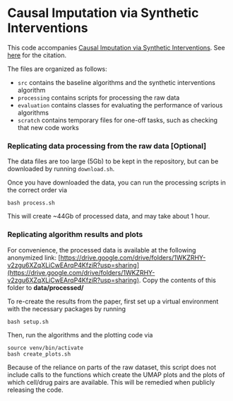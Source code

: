# Causal Imputation via Synthetic Interventions

This code accompanies [Causal Imputation via Synthetic Interventions](https://arxiv.org/abs/2011.03127). See [here](https://scholar.google.com/scholar?cluster=9041495278699782854&hl=en&as_sdt=0,22) for the citation.

The files are organized as follows:
* `src` contains the baseline algorithms and the synthetic interventions algorithm
* `processing` contains scripts for processing the raw data
* `evaluation` contains classes for evaluating the performance of various algorithms
* `scratch` contains temporary files for one-off tasks, such as checking that new code works

### Replicating data processing from the raw data [Optional]
The data files are too large (5Gb) to be kept in the repository, but can be downloaded by running `download.sh`.

Once you have downloaded the data, you can run the processing scripts in the correct order via
```
bash process.sh
```
This will create ~44Gb of processed data, and may take about 1 hour.

### Replicating algorithm results and plots

For convenience, the processed data is available at the following anonymized link: [https://drive.google.com/drive/folders/1WKZRHY-v2zgu6XZqXLiCwEArqP4KfziR?usp=sharing](https://drive.google.com/drive/folders/1WKZRHY-v2zgu6XZqXLiCwEArqP4KfziR?usp=sharing). 
Copy the contents of this folder to **data/processed/**

To re-create the results from the paper, first set up a virtual environment with
the necessary packages by running
```
bash setup.sh
```
Then, run the algorithms and the plotting code via
```
source venv/bin/activate
bash create_plots.sh
```
Because of the reliance on parts of the raw dataset, this script does not include calls to
the functions which create the UMAP plots and the plots of which cell/drug pairs are
available. This will be remedied when publicly releasing the code.

